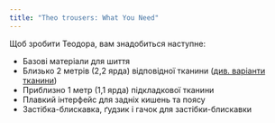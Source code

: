 ```yaml
---
title: "Theo trousers: What You Need"
---
```


Щоб зробити Теодора, вам знадобиться наступне:

- Базові матеріали для шиття
- Близько 2 метрів (2,2 ярда) відповідної тканини ([див. варіанти тканини](/docs/patterns/theo/fabric))
- Приблизно 1 метр (1,1 ярда) підкладкової тканини
- Плавкий інтерфейс для задніх кишень та поясу
- Застібка-блискавка, ґудзик і гачок для застібки-блискавки
